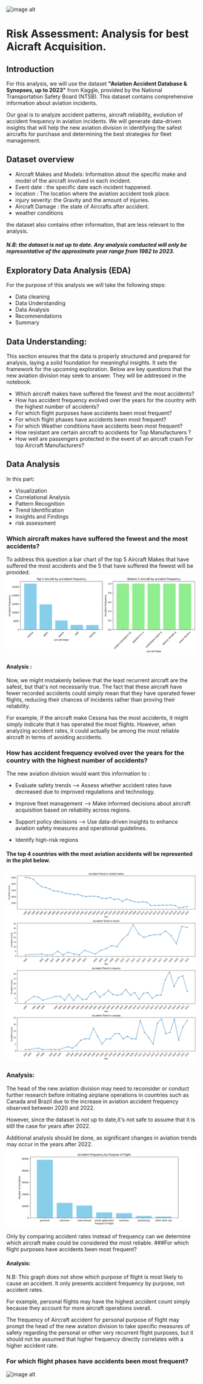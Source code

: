 ![image alt](https://github.com/user-attachments/assets/fc908a47-0645-47b0-a479-97a3ca0fba72)
# Risk Assessment: Analysis for best Aicraft Acquisition.
## Introduction
For this analysis, we will use the dataset  **"Aviation Accident Database & Synopses, up to 2023"** from Kaggle, provided by the National Transportation Safety Board (NTSB). This dataset contains comprehensive information about aviation incidents.

Our goal is to analyze accident patterns, aircraft reliability, evolution of accident frequency in aviation incidents. We will generate data-driven insights that will help the new aviation division in identifying the safest aircrafts for purchase and determining the best strategies for fleet management.

## Dataset overview
- Aircraft Makes and Models: Information about the specific make and model of the aircraft involved in each incident.
- Event date : the specific date each incident happened.
- location : The location where the aviation accident took place.
- injury severity: the Gravity and the amount of injuries.
- Aircraft Damage : the state of Aircrafts after accident.
- weather conditions

the dataset also contains other information, that are less relevant to the analysis.
##### N.B: the dataset is not up to date. Any analysis conducted will only be representative of the approximate year range from 1982 to 2023.
## Exploratory Data Analysis (EDA)
For the purpose of this analysis we will take the following steps:
- Data cleaning
- Data Understanding
- Data Analysis
- Recommendations
- Summary
## Data Understanding:
This section ensures that the data is properly structured and prepared for analysis, laying a solid foundation for meaningful insights. It sets the framework for the upcoming exploration.
Below are key questions that the new aviation division may seek to answer. They will be addressed in the notebook.
- Which aircraft makes have suffered the fewest and the most accidents?
- How has accident frequency evolved over the years for the country with the highest number of accidents?
- For which flight purposes have accidents been most frequent?
- For which flight phases have accidents been most frequent?
- For which Weather conditions have accidents been most frequent?
- How resistant are certain aircraft to accidents for Top Manufacturers ?
- How well are passengers protected in the event of an aircraft crash For top Aircraft Manufacturers?

## Data Analysis
In this part: 
- Visualization 
- Correlational Analysis 
- Pattern Recognition 
- Trend Identification 
- Insights and Findings 
- risk assessment
### Which aircraft makes have suffered the fewest and the most accidents?
To address this question a bar chart of the top 5 Aircraft Makes that have suffered the most accidents and the 5 that have suffered the fewest will be provided.
![image alt](https://github.com/Haender-Michael/Phase-1-Project/blob/63e87f67892f84f2a77bcebb9b12aadfa7f5ab19/images/image1.png)
#### Analysis :
Now, we might mistakenly believe that the least recurrent aircraft are the safest, but that's not necessarily true. The fact that these aircraft have fewer recorded accidents could simply mean that they have operated fewer flights, reducing their chances of incidents rather than proving their reliability.

For example, if the aircraft make Cessna has the most accidents, it might simply indicate that it has operated the most flights. However, when analyzing accident rates, it could actually be among the most reliable aircraft in terms of avoiding accidents.
### How has accident frequency evolved over the years for the country with the highest number of accidents?
The new aviation division would want this information to :
- Evaluate safety trends --> Assess whether accident rates have decreased due to improved regulations and technology.

- Improve fleet management --> Make informed decisions about aircraft acquisition based on reliability across regions.

- Support policy decisions --> Use data-driven insights to enhance aviation safety measures and operational guidelines.

- Identify high-risk regions 
#### The top 4 countries with the most aviation accidents will be represented in the plot below.
![image alt](https://github.com/Haender-Michael/Phase-1-Project/blob/7ce2a5f003b24d7c300af9d93cf7fc301e4dea5a/images/image2.png)
### Analysis:
The head of the new aviation division may need to reconsider or conduct further research before initiating airplane operations in countries such as Canada and Brazil due to the increase in aviation accident frequency observed between 2020 and 2022.

However, since the dataset is not up to date,it's not safe to assume that it is still the case for years after 2022.


Additional analysis should be done, as significant changes in aviation trends may occur in the years after 2022.
![image alt](https://github.com/Haender-Michael/Phase-1-Project/blob/716c41e68c071d4c26e72214e3741ec74fe0e1bf/images/image3.png)

Only by comparing accident rates  instead of frequency can we determine which aircraft make could be considered the most reliable.
###For which flight purposes have accidents been most frequent?
#### Analysis:
N.B: This graph does not show which purpose of flight is most likely to cause an accident. It only presents accident frequency by purpose, not accident rates.

For example, personal flights may have the highest accident count simply because they account for more aircraft operations overall.


The frequency of Aircraft accident for personal purpose of flight may prompt the head of the new aviation division to take specific measures of safety regarding the personal or other very recurrent flight purposes, but it should not be assumed that higher frequency directly correlates with a higher accident rate.
### For which flight phases have accidents been most frequent?
![image alt]()
 




